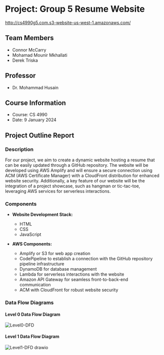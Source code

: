 # Project: Group 5 Resume Website
http://cs4990g5.com.s3-website-us-west-1.amazonaws.com/

## Team Members
- Connor McCarry
- Mohamad Mounir Mkhallati
- Derek Triska

## Professor
- Dr. Mohammad Husain

## Course Information
- Course: CS 4990
- Date: 9 January 2024

## Project Outline Report

### Description
For our project, we aim to create a dynamic website hosting a resume that can be easily updated through a GitHub repository. The website will be developed using AWS Amplify and will ensure a secure connection using ACM (AWS Certificate Manager) with a CloudFront distribution for enhanced website security. Additionally, a key feature of our website will be the integration of a project showcase, such as hangman or tic-tac-toe, leveraging AWS services for serverless interactions.

### Components
- **Website Development Stack:**
  - HTML
  - CSS
  - JavaScript

- **AWS Components:**
  - Amplify or S3 for web app creation
  - CodePipeline to establish a connection with the GitHub repository pipeline infrastructure
  - DynamoDB for database management
  - Lambda for serverless interactions with the website
  - Amazon API Gateway for seamless front-to-back-end communication
  - ACM with CloudFront for robust website security

### Data Flow Diagrams
#### Level 0 Data Flow Diagram
![Level0-DFD](https://github.com/dtriska/cs4990g5/assets/112901210/7df64e2c-02ec-40a7-95e0-715452c9658d)

#### Level 1 Data Flow Diagram
![Level1-DFD drawio](https://github.com/dtriska/cs4990g5/assets/112901210/b25d56b2-95a9-4c0f-a621-f53b9128040e)
